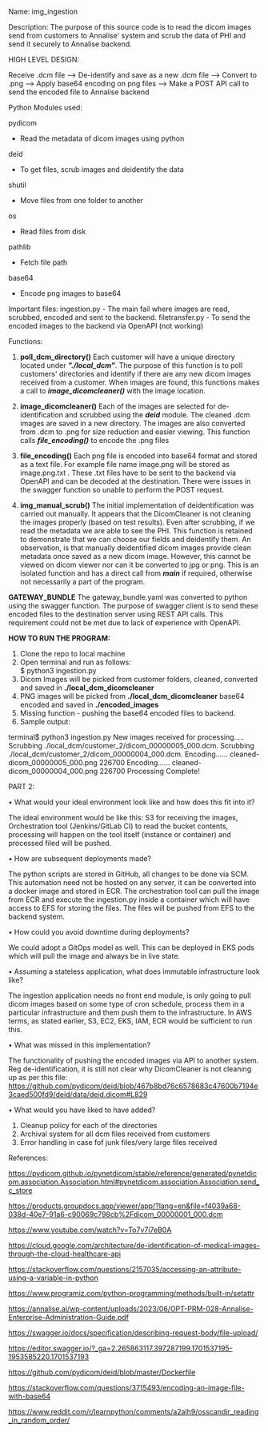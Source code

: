 Name: img_ingestion

Description:
The purpose of this source code is to read the dicom images send from customers to Annalise' system and scrub the data
of PHI and send it securely to Annalise backend.

HIGH LEVEL DESIGN:

Receive .dcm file --> De-identify and save as a new .dcm file --> Convert to .png --> Apply base64 encoding on png files
-->  Make a POST API call to send the encoded file to Annalise backend

Python Modules used:

pydicom

- Read the metadata of dicom images using python

deid

- To get files, scrub images and deidentify the data

shutil

- Move files from one folder to another

os

- Read files from disk

pathlib

- Fetch file path

base64

- Encode png images to base64

Important files:
ingestion.py - The main fail where images are read, scrubbed, encoded and sent to the backend. filetransfer.py - To send
the encoded images to the backend via OpenAPI (not working)

Functions:

1. **poll_dcm_directory()**
   Each customer will have a unique directory located under **_"./local_dcm"_**. The purpose of this function is to poll
   customers' directories and identify if there are any new dicom images received from a customer. When images are
   found, this functions makes a call to **_image_dicomcleaner()_** with the image location.

2. **image_dicomcleaner()**
   Each of the images are selected for de-identification and scrubbed using the **_deid_** module. The cleaned .dcm
   images are saved in a new directory. The images are also converted from .dcm to .png for size reduction and easier
   viewing. This function calls **_file_encoding()_** to encode the .png files

3. **file_encoding()**
   Each png file is encoded into base64 format and stored as a text file. For example file name image.png will be stored
   as image.png.txt . These .txt files have to be sent to the backend via OpenAPI and can be decoded at the destination.
   There were issues in the swagger function so unable to perform the POST request.

4. **img_manual_scrub()**
   The initial implementation of deidentification was carried out manually. It appears that the DicomCleaner is not
   cleaning the images properly (based on test results). Even after scrubbing, if we read the metadata we are able to
   see the PHI. This function is retained to demonstrate that we can choose our fields and deidentify them. An
   observation, is that manually deidentified dicom images provide clean metadata once saved as a new dicom image.
   However, this cannot be viewed on dicom viewer nor can it be converted to jpg or png. This is an isolated function
   and has a direct call from **_main_** if required, otherwise not necessarily a part of the program.


**GATEWAY_BUNDLE** 
The gateway_bundle.yaml was converted to python using the swagger function. The purpose of swagger client
is to send these encoded files to the destination server using REST API calls. This requirement could not be met due to
lack of experience with OpenAPI.

**HOW TO RUN THE PROGRAM:**

1. Clone the repo to local machine
2. Open terminal and run as follows:    
   $ python3 ingestion.py
3. Dicom Images will be picked from customer folders, cleaned, converted and saved in **./local_dcm_dicomcleaner**
4. PNG images will be picked from **./local_dcm_dicomcleaner** base64 encoded and saved in **./encoded_images**
5. Missing function - pushing the base64 encoded files to backend.
6. Sample output:

terminal$ python3 ingestion.py 
New images received for processing..... 
Scrubbing ./local_dcm/customer_2/dicom_00000005_000.dcm. 
Scrubbing ./local_dcm/customer_2/dicom_00000004_000.dcm.
Encoding...... cleaned-dicom_00000005_000.png 226700 
Encoding...... cleaned-dicom_00000004_000.png 226700
Processing Complete!



PART 2:

• What would your ideal environment look like and how does this fit into it? 

The ideal environment would be like this:
S3 for receiving the images, Orchestration tool (Jenkins/GitLab CI) to read the bucket contents, processing will happen
on the tool itself (instance or container) and processed filed will be pushed. 


• How are subsequent deployments made?

The python scripts are stored in GitHub, all changes to be done via SCM. This automation need not be hosted on any
server, it can be converted into a docker image and stored in ECR. The orchestration tool can pull the image from ECR
and execute the ingestion.py inside a container which will have access to EFS for storing the files. The files will be
pushed from EFS to the backend system. 


• How could you avoid downtime during deployments? 

We could adopt a GitOps model as well. This can be deployed in EKS pods which will pull the image and always be in live state.


• Assuming a stateless application, what does immutable infrastructure look like?

The ingestion application needs no front end module, is only going to pull dicom images based on some type of cron schedule, process them in a particular
infrastructure and them push them to the infrastructure. In AWS terms, as stated earlier, S3, EC2, EKS, IAM, ECR would
be sufficient to run this. 


• What was missed in this implementation? 

The functionality of pushing the encoded images via  API to another system. Reg de-identification, it is still not clear why DicomCleaner is not cleaning up as per this
file:
https://github.com/pydicom/deid/blob/467b8bd76c6578683c47600b7194e3caed500fd9/deid/data/deid.dicom#L829


• What would you have liked to have added? 


1. Cleanup policy for each of the directories 
2. Archival system for all dcm files received from customers 
3. Error handling in case fof junk files/very large files received



References:

https://pydicom.github.io/pynetdicom/stable/reference/generated/pynetdicom.association.Association.html#pynetdicom.association.Association.send_c_store

https://products.groupdocs.app/viewer/app/?lang=en&file=f4039a68-038d-40e7-91a6-c90069c798cb%2Fdicom_00000001_000.dcm

https://www.youtube.com/watch?v=To7v7i7eB0A

https://cloud.google.com/architecture/de-identification-of-medical-images-through-the-cloud-healthcare-api

https://stackoverflow.com/questions/2157035/accessing-an-attribute-using-a-variable-in-python

https://www.programiz.com/python-programming/methods/built-in/setattr

https://annalise.ai/wp-content/uploads/2023/06/OPT-PRM-028-Annalise-Enterprise-Administration-Guide.pdf

https://swagger.io/docs/specification/describing-request-body/file-upload/

https://editor.swagger.io/?_ga=2.265863117.397287199.1701537195-1953585220.1701537193

https://github.com/pydicom/deid/blob/master/Dockerfile

https://stackoverflow.com/questions/3715493/encoding-an-image-file-with-base64

https://www.reddit.com/r/learnpython/comments/a2alh9/osscandir_reading_in_random_order/
